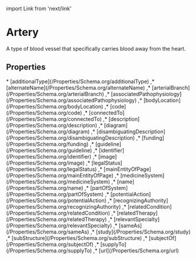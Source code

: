 import Link from 'next/link'

# Artery

A type of blood vessel that specifically carries blood away from the heart.

## Properties

<Grid>
* [additionalType](/Properties/Schema.org/additionalType)
,* [alternateName](/Properties/Schema.org/alternateName)
,* [arterialBranch](/Properties/Schema.org/arterialBranch)
,* [associatedPathophysiology](/Properties/Schema.org/associatedPathophysiology)
,* [bodyLocation](/Properties/Schema.org/bodyLocation)
,* [code](/Properties/Schema.org/code)
,* [connectedTo](/Properties/Schema.org/connectedTo)
,* [description](/Properties/Schema.org/description)
,* [diagram](/Properties/Schema.org/diagram)
,* [disambiguatingDescription](/Properties/Schema.org/disambiguatingDescription)
,* [funding](/Properties/Schema.org/funding)
,* [guideline](/Properties/Schema.org/guideline)
,* [identifier](/Properties/Schema.org/identifier)
,* [image](/Properties/Schema.org/image)
,* [legalStatus](/Properties/Schema.org/legalStatus)
,* [mainEntityOfPage](/Properties/Schema.org/mainEntityOfPage)
,* [medicineSystem](/Properties/Schema.org/medicineSystem)
,* [name](/Properties/Schema.org/name)
,* [partOfSystem](/Properties/Schema.org/partOfSystem)
,* [potentialAction](/Properties/Schema.org/potentialAction)
,* [recognizingAuthority](/Properties/Schema.org/recognizingAuthority)
,* [relatedCondition](/Properties/Schema.org/relatedCondition)
,* [relatedTherapy](/Properties/Schema.org/relatedTherapy)
,* [relevantSpecialty](/Properties/Schema.org/relevantSpecialty)
,* [sameAs](/Properties/Schema.org/sameAs)
,* [study](/Properties/Schema.org/study)
,* [subStructure](/Properties/Schema.org/subStructure)
,* [subjectOf](/Properties/Schema.org/subjectOf)
,* [supplyTo](/Properties/Schema.org/supplyTo)
,* [url](/Properties/Schema.org/url)

</Grid>


